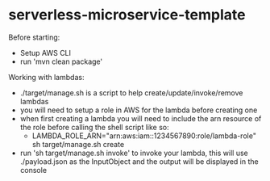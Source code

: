 # serverless-microservice-template
Before starting:
* Setup AWS CLI
* run 'mvn clean package'

Working with lambdas:
* ./target/manage.sh is a script to help create/update/invoke/remove lambdas
* you will need to setup a role in AWS for the lambda before creating one
* when first creating a lambda you will need to include the arn resource of the role before calling the shell script like so:
    - LAMBDA_ROLE_ARN="arn:aws:iam::1234567890:role/lambda-role" sh target/manage.sh create
* run 'sh target/manage.sh invoke' to invoke your lambda, this will use ./payload.json as the InputObject and the output will be displayed in the console